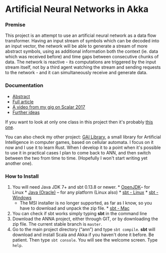 Artificial Neural Networks in Akka
==================================

### Premise

  This project is an attempt to use an artificial neural network as a data flow transformer. Having an input stream of symbols which can be decoded into an input vector, the network will be able to generate a stream of more abstract symbols, using as additional information both the context (ie. data which was received before) and time gaps between consecutive chunks of data. The network is reactive - its computations are triggered by the input stream itself, not by a third agent watching the stream and sending requests to the network - and it can simultaneously receive and generate data.
  
### Documentation
  * [Abstract]
  * [Full article]
  * [A video from my gig on Scalar 2017](https://www.youtube.com/watch?v=5r4LSQT7Uc4&t=1s)
  * [Further ideas]

If you want to look at only one class in this project then it's probably [this one](https://github.com/makingthematrix/ann/blob/SOSWithBlock_1.0/src/main/scala/anna/async/Neuron.scala).

You can also check my other project: [GAI Library](https://github.com/makingthematrix/gailibrary), a small library for Artificial Intelligence in computer games, based on cellular automata. I focus on it now and I use it to learn Rust. When I develop it to a point when it's possible to use it in practical cases I plan to come back to ANN, and then switch between the two from time to time. (Hopefully I won't start writing yet another one).

### How to Install
  1. You will need Java JDK 7+ and sbt 0.13.8 or newer.
    * [OpenJDK]– for Linux
    * [Java (Oracle)] – for any platform (Linux also)
    * [sbt - Linux]
    * [sbt - Windows] 
        * The MSI installer is no longer supported, as far as I know, so you have to download and unpack the zip file.
    * [sbt - Mac] 
  2. You can check if sbt works simply typing **sbt** in the command line
  3. Download the ANNA project, either through GIT, or by downloading the zip file. The current stable branch is `master`.
  4. Go to the main project directory (“ann”) and type `sbt compile`. **sbt** will download and install Scala and Akka if you haven't done it before. Be patient. Then type `sbt console`. You will see the welcome screen. Type `help`.

   [Abstract]: <https://github.com/makingthematrix/ann/blob/SOSWithBlock_1.0/doc/ArtificialNeuralNetworksInAkka-abstract.pdf>
   [Full article]: <https://github.com/makingthematrix/ann/blob/SOSWithBlock_1.0/doc/ArtificialNeuralNetworksInAkka.pdf>
   [Further ideas]: <https://github.com/makingthematrix/ann/blob/SOSWithBlock_1.0/doc/FurtherIdeas.pdf>
   [OpenJDK]: <http://openjdk.java.net/install/>
   [Java (Oracle)]: <http://www.oracle.com/technetwork/java/javase/downloads/index.html>
   [sbt - Linux]: <http://www.scala-sbt.org/0.13/docs/Installing-sbt-on-Linux.html>
   [sbt - Windows]: <http://www.scala-sbt.org/0.13/docs/Installing-sbt-on-Windows.html>
   [sbt - Mac]: <http://www.scala-sbt.org/0.13/docs/Installing-sbt-on-Mac.html>
